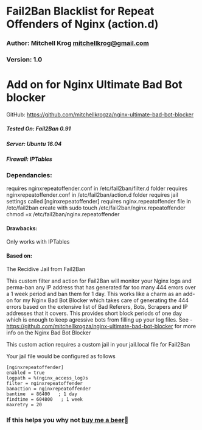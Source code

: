 # Fail2Ban Blacklist for Repeat Offenders of Nginx (action.d)

### Author: Mitchell Krog <mitchellkrog@gmail.com>
### Version: 1.0

# Add on for Nginx Ultimate Bad Bot blocker
GitHub: https://github.com/mitchellkrogza/nginx-ultimate-bad-bot-blocker


##### Tested On: Fail2Ban 0.91
##### Server: Ubuntu 16.04
##### Firewall: IPTables

### Dependancies: 
requires nginxrepeatoffender.conf in /etc/fail2ban/filter.d folder
requires nginxrepeatoffender.conf in /etc/fail2ban/action.d folder
requires jail settings called [nginxrepeatoffender]
requires nginx.repeatoffender file in /etc/fail2ban
create with sudo touch /etc/fail2ban/nginx.repeatoffender
chmod +x /etc/fail2ban/nginx.repeatoffender

#### Drawbacks: 
Only works with IPTables


#### Based on: 
The Recidive Jail from Fail2Ban

This custom filter and action for Fail2Ban will monitor your Nginx logs and perma-ban
any IP address that has generated far too many 444 errors over a 1 week period
and ban them for 1 day. This works like a charm as an add-on for my Nginx Bad
Bot Blocker which takes care of generating the 444 errors based on the extensive
list of Bad Referers, Bots, Scrapers and IP addresses that it covers. This provides short
block periods of one day which is enough to keep agressive bots from filling up your log files.
See - https://github.com/mitchellkrogza/nginx-ultimate-bad-bot-blocker for more info on the Nginx Bad Bot Blocker

This custom action requires a custom jail in your jail.local file for Fail2Ban

Your jail file would be configured as follows

```
[nginxrepeatoffender]
enabled = true
logpath = %(nginx_access_log)s
filter = nginxrepeatoffender
banaction = nginxrepeatoffender
bantime  = 86400   ; 1 day
findtime = 604800   ; 1 week
maxretry = 20
```

### If this helps you why not [buy me a beer](https://www.paypal.com/cgi-bin/webscr?cmd=_s-xclick&hosted_button_id=XP2AZ4S5HNAWQ):beer: